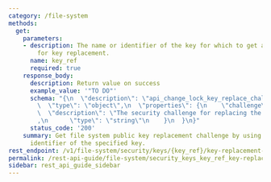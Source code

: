 ```yaml
---
category: /file-system
methods:
  get:
    parameters:
    - description: The name or identifier of the key for which to get a security challenge
        for key replacement.
      name: key_ref
      required: true
    response_body:
      description: Return value on success
      example_value: '"TO DO"'
      schema: "{\n  \"description\": \"api_change_lock_key_replace_challenge\",\n\
        \  \"type\": \"object\",\n  \"properties\": {\n    \"challenge\": {\n    \
        \  \"description\": \"The security challenge for replacing the specified key.\"\
        ,\n      \"type\": \"string\"\n    }\n  }\n}"
      status_code: '200'
    summary: Get file system public key replacement challenge by using the name or
      identifier of the specified key.
rest_endpoint: /v1/file-system/security/keys/{key_ref}/key-replacement-challenge
permalink: /rest-api-guide/file-system/security_keys_key_ref_key-replacement-challenge.html
sidebar: rest_api_guide_sidebar
---
```

